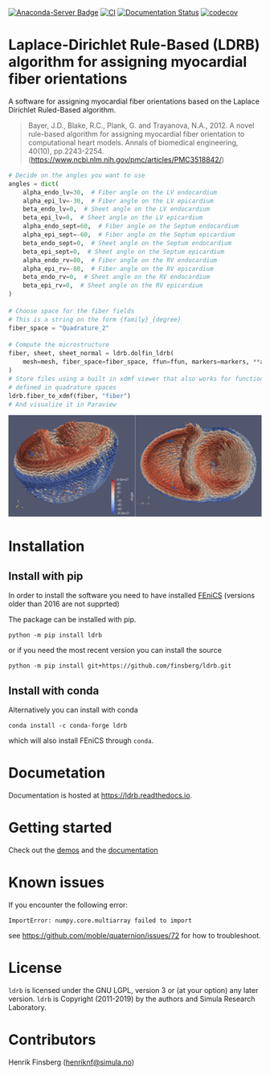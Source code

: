 [![Anaconda-Server Badge](https://anaconda.org/conda-forge/ldrb/badges/installer/conda.svg)](https://conda.anaconda.org/conda-forge)
[![CI](https://github.com/finsberg/ldrb/actions/workflows/main.yml/badge.svg)](https://github.com/finsberg/ldrb/actions/workflows/main.yml)
[![Documentation Status](https://readthedocs.org/projects/ldrb/badge/?version=latest)](https://ldrb.readthedocs.io/en/latest/?badge=latest)
[![codecov](https://codecov.io/gh/finsberg/ldrb/branch/master/graph/badge.svg?token=J69bEFdomc)](https://codecov.io/gh/finsberg/ldrb)

# Laplace-Dirichlet Rule-Based (LDRB) algorithm for assigning myocardial fiber orientations


A software for assigning myocardial fiber orientations based on the Laplace Dirichlet Ruled-Based algorithm.

> Bayer, J.D., Blake, R.C., Plank, G. and Trayanova, N.A., 2012.
> A novel rule-based algorithm for assigning myocardial fiber orientation
>to computational heart models. Annals of biomedical engineering, 40(10),
pp.2243-2254.(https://www.ncbi.nlm.nih.gov/pmc/articles/PMC3518842/)

```python
# Decide on the angles you want to use
angles = dict(
    alpha_endo_lv=30,  # Fiber angle on the LV endocardium
    alpha_epi_lv=-30,  # Fiber angle on the LV epicardium
    beta_endo_lv=0,  # Sheet angle on the LV endocardium
    beta_epi_lv=0,  # Sheet angle on the LV epicardium
    alpha_endo_sept=60,  # Fiber angle on the Septum endocardium
    alpha_epi_sept=-60,  # Fiber angle on the Septum epicardium
    beta_endo_sept=0,  # Sheet angle on the Septum endocardium
    beta_epi_sept=0,  # Sheet angle on the Septum epicardium
    alpha_endo_rv=80,  # Fiber angle on the RV endocardium
    alpha_epi_rv=-80,  # Fiber angle on the RV epicardium
    beta_endo_rv=0,  # Sheet angle on the RV endocardium
    beta_epi_rv=0,  # Sheet angle on the RV epicardium
)

# Choose space for the fiber fields
# This is a string on the form {family}_{degree}
fiber_space = "Quadrature_2"

# Compute the microstructure
fiber, sheet, sheet_normal = ldrb.dolfin_ldrb(
    mesh=mesh, fiber_space=fiber_space, ffun=ffun, markers=markers, **angles
)
# Store files using a built in xdmf viewer that also works for functions
# defined in quadrature spaces
ldrb.fiber_to_xdmf(fiber, "fiber")
# And visualize it in Paraview
```

![](_static/figures/biv_fiber.png)

# Installation

## Install with pip
In order to install the software you need to have
installed [FEniCS](https://fenicsproject.org) (versions older than 2016
are not supprted)

The package can be installed with pip.
```
python -m pip install ldrb
```
or if you need the most recent version you can install the source
```
python -m pip install git+https://github.com/finsberg/ldrb.git
```

## Install with conda
Alternatively you can install with conda

```shell
conda install -c conda-forge ldrb
```
which will also install FEniCS through `conda`.

# Documetation
Documentation is hosted at https://ldrb.readthedocs.io.

# Getting started
Check out the [demos](demos) and the [documentation](https://ldrb.readthedocs.io)

# Known issues

If you encounter the following error:
```
ImportError: numpy.core.multiarray failed to import
```
see https://github.com/moble/quaternion/issues/72 for how to troubleshoot.

# License
`ldrb` is licensed under the GNU LGPL, version 3 or (at your option) any later version.
`ldrb` is Copyright (2011-2019) by the authors and Simula Research Laboratory.

# Contributors
Henrik Finsberg (henriknf@simula.no)
